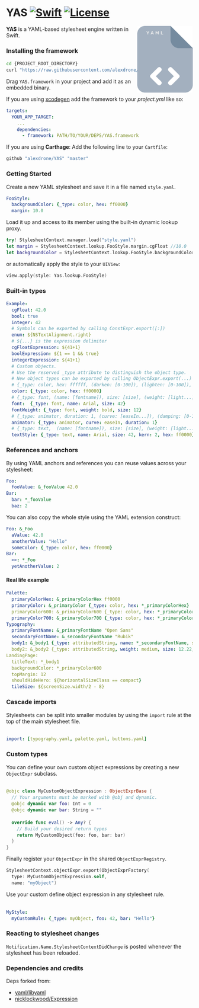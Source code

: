 # YAS [![Swift](https://img.shields.io/badge/swift-5-orange.svg?style=flat)](#) [![License](https://img.shields.io/badge/license-MIT-blue.svg?style=flat)](https://opensource.org/licenses/MIT)

<img src="docs/logo.png" width=150 alt="Logo" align=right />

**YAS** is a YAML-based stylesheet engine written in Swift.

### Installing the framework

```bash
cd {PROJECT_ROOT_DIRECTORY}
curl "https://raw.githubusercontent.com/alexdrone/YAS/master/bin/dist.zip" > dist.zip && unzip dist.zip && rm dist.zip;
```

Drag `YAS.framework` in your project and add it as an embedded binary.

If you are using [xcodegen](https://github.com/yonaskolb/XcodeGen) add the framework to your *project.yml* like so:

```yaml
targets:
  YOUR_APP_TARGET:
    ...
    dependencies:
      - framework: PATH/TO/YOUR/DEPS/YAS.framework
```

If you are using **Carthage**:
Add the following line to your `Cartfile`:

```ruby
github "alexdrone/YAS" "master"    
```

### Getting Started

Create a new YAML stylesheet and save it in a file named `style.yaml`.

```yaml
FooStyle:
  backgroundColor: {_type: color, hex: ff0000}
  margin: 10.0
```

Load it up and access to its member using the built-in dynamic lookup proxy.

```swift
try! StylesheetContext.manager.load("style.yaml")
let margin = StylesheetContext.lookup.FooStyle.margin.cgFloat //10.0
let backgroundColor = StylesheetContext.lookup.FooStyle.backgroundColor.color //UIColor(...)
```

or automatically apply the style to your `UIView`:

```swift
view.apply(style: Yas.lookup.FooStyle)
```

### Built-in types

```yaml
Example:
  cgFloat: 42.0
  bool: true
  integer: 42
  # Symbols can be exported by calling ConstExpr.export([:])
  enum: ${NSTextAlignment.right}
  # ${...} is the expression delimiter
  cgFloatExpression: ${41+1}
  boolExpression: ${1 == 1 && true}
  integerExpression: ${41+1}
  # Custom objects.
  # Use the reserved _type attribute to distinguish the object type.
  # New object types can be exported by calling ObjectExpr.export(...)
  # {_type: color, hex: ffffff, (darken: [0-100]), (lighten: [0-100]), (alpha: [0-1])}
  color: {_type: color, hex: ff0000}
  # {_type: font, (name: [fontname]), size: [size], (weight: [light...])}
  font:  {_type: font, name: Arial, size: 42}
  fontWeight: {_type: font, weight: bold, size: 12}
  # {_type: animator, duration: 1, (curve: [easeIn...]), (damping: [0-1])}
  animator: {_type: animator, curve: easeIn, duration: 1}
  # {_type: text,  (name: [fontname]), size: [size], (weight: [light...]), (kern: [0..n]), (hex: [hex colorcode]), (supportDynamicType: [bool])}
  textStyle: {_type: text, name: Arial, size: 42, kern: 2, hex: ff0000}
```

### References and anchors

By using YAML anchors and references you can reuse values across your stylesheet:

```yaml
Foo:
  fooValue: &_fooValue 42.0
Bar:
  bar: *_fooValue
  baz: 2
```

You can also copy the whole style using the YAML extension construct:

```yaml
Foo: &_Foo
  aValue: 42.0
  anotherValue: "Hello"
  someColor: {_type: color, hex: ff0000}
Bar:
  <<: *_Foo
  yetAnotherValue: 2
```

#### Real life example

```yaml
Palette:
  primaryColorHex: &_primaryColorHex ff0000
  primaryColor: &_primaryColor {_type: color, hex: *_primaryColorHex}
  primaryColor600: &_primaryColor600 {_type: color, hex: *_primaryColorHex, darken: 10}
  primaryColor700: &_primaryColor700 {_type: color, hex: *_primaryColorHex, darken: 20}
Typography:
  primaryFontName: &_primaryFontName "Open Sans"
  secondaryFontName: &_secondaryFontName "Rubik"
  body1: &_body1 {_type: attributedString, name: *_secondaryFontName, size: 14.26, kern: 0.25, color: *_primaryColorHex}
  body2: &_body2 {_type: attributedString, weight: medium, size: 12.22, kern: 0.5, color: *_primaryColorHex}
LandingPage:
  titleText: *_body1
  backgroundColor: *_primaryColor600
  topMargin: 12
  shouldHideHero: ${horizontalSizeClass == compact}
  tileSize: ${screenSize.width/2 - 8}  

```

### Cascade imports

Stylesheets can be split into smaller modules by using the `import` rule at the top of the main stylesheet file.

```yaml

import: [typography.yaml, palette.yaml, buttons.yaml]

```

### Custom types

You can define your own custom object expressions by creating a new `ObjectExpr`
subclass.

```swift

@objc class MyCustomObjectExpression : ObjectExprBase {
  // Your arguments must be marked with @obj and dynamic.
  @objc dynamic var foo: Int = 0
  @objc dynamic var bar: String = ""

  override func eval() -> Any? {
    // Build your desired return types
    return MyCustomObject(foo: foo, bar: bar)
  }
}
```

Finally register your `ObjectExpr` in the shared `ObjectExprRegistry`.

```swift
StylesheetContext.objectExpr.export(ObjectExprFactory(
  type: MyCustomObjectExpression.self,
  name: "myObject")
```

Use your custom define object expression in any stylesheet rule.

```yaml

MyStyle:
  myCustomRule: {_type: myObject, foo: 42, bar: "Hello"}
```

### Reacting to stylesheet changes

`Notification.Name.StylesheetContextDidChange` is posted whenever the stylesheet has been reloaded.

### Dependencies and credits

Deps forked from:

* [yaml/libyaml](https://github.com/yaml/libyaml)
* [nicklockwood/Expression](https://github.com/nicklockwood/Expression)
